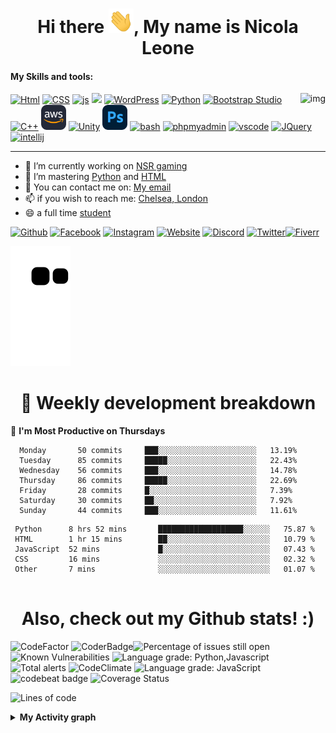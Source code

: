 
<h1 align="center"> Hi there <img src="https://raw.githubusercontent.com/ABSphreak/ABSphreak/master/gifs/Hi.gif" width="40px" />, My name is Nicola Leone</h1>




<h4><b>My Skills and tools:</b></h4>

<img align="right" src="https://user-images.githubusercontent.com/108899493/180130260-e42d087e-744c-4dca-83ca-49b5b073c1b3.png" alt="img"> 





[<img src='https://user-images.githubusercontent.com/96917595/152837779-2ec60249-35ab-4499-8424-0f1474cdfc85.svg' alt='Html' height="40" >](https://en.wikipedia.org/wiki/HTML)
[<img src='https://user-images.githubusercontent.com/96917595/152838083-82733425-fa7b-4939-b890-201a8a3266fe.svg' alt='CSS' height="40">](https://en.wikipedia.org/wiki/CSS)
[<img src='https://user-images.githubusercontent.com/96917595/152838388-f756e45c-82f1-434d-802c-292668284c6c.svg' alt='js' height="40">](https://en.wikipedia.org/wiki/JavaScript)
[<img src='https://user-images.githubusercontent.com/108899493/183466139-8c58bee3-8110-4402-8458-f95dc634a6de.png' height='40' >](https://en.wikipedia.org/wiki/Bootstrap_(front-end_framework))
[<img src='https://user-images.githubusercontent.com/96917595/152838976-d7a81ec0-702a-4c0e-9492-cc9989f55174.svg' alt='WordPress' height='40'>](https://en.wikipedia.org/wiki/WordPress)
[<img src='https://user-images.githubusercontent.com/96917595/152839303-3945d867-5edd-4ac7-ad00-512b40cacc6b.svg' alt='Python' height='40'>](https://en.wikipedia.org/wiki/Python_(programming_language))
[<img src='https://upload.wikimedia.org/wikipedia/commons/9/92/Bootstrap_Studio_Logo.png' alt='Bootstrap Studio' height='40'>](https://en.wikipedia.org/wiki/Bootstrap_Studio)
[<img src='https://user-images.githubusercontent.com/108899493/180408312-f2c5a51a-f277-40f0-9948-3f4a4cc29185.png' alt='C++' height='40'>](https://en.wikipedia.org/wiki/C++)
[<img src='https://github.com/tandpfun/skill-icons/blob/main/icons/AWS-Dark.svg' alt='AWS' height='40' >](https://en.wikipedia.org/wiki/Amazon_Web_Services)
[<img src='https://user-images.githubusercontent.com/108899493/180409149-354bc685-f2f6-4aee-b643-bf09d048ef5c.png' alt='Unity' height='40'>](https://en.wikipedia.org/wiki/Unity_(game_engine))
[<img src='https://github.com/tandpfun/skill-icons/blob/main/icons/Photoshop.svg' alt='Ps' height='40' >](https://en.wikipedia.org/wiki/Adobe_Photoshop)
[<img src='https://upload.wikimedia.org/wikipedia/commons/4/4b/Bash_Logo_Colored.svg' alt='bash' height='40' >](https://en.wikipedia.org/wiki/Bash_(Unix_shell))
[<img src='https://user-images.githubusercontent.com/108899493/183380740-5798ad9d-f8a8-46a9-bd39-8e36c8e82898.png' alt='phpmyadmin' height='40' >](https://en.wikipedia.org/wiki/PhpMyAdmin)
[<img src="https://user-images.githubusercontent.com/108899493/183462245-8ab28005-3048-41f9-9e47-ed3827dc200e.png" alt='vscode' height='40'>](https://en.wikipedia.org/wiki/Visual_Studio_Code)
[<img src='https://user-images.githubusercontent.com/108899493/183463244-1f1c999d-f0f0-44ca-a8be-97272b48153a.png' alt='JQuery' height='40'>](https://en.wikipedia.org/wiki/JQuery)
[<img src='https://upload.wikimedia.org/wikipedia/commons/9/9c/IntelliJ_IDEA_Icon.svg' alt='intellij' height='40'>](https://en.wikipedia.org/wiki/IntelliJ_IDEA)






- - - - - - - - - - - - - - - - - - - - - - - - - - - - - - - - - - - - - - - - - - - - - - - - - - - - - - - - - - - - - - 




- 🔭 I’m currently working on <a href="https://npmInicola90.github.io">NSR gaming</a>
- 🌱 I’m mastering <a href="https://en.wikipedia.org/wiki/Python_(programming_language)">Python</a> and <a href="https://en.wikipedia.org/wiki/HTML">HTML</a>
- 💬 You can contact me on: <a href="https://mail.google.com/mail/u/0/?to=nicolaleone.commercial@gmail.com&subject=Hey"> My email</a>
- 📫 if you wish to reach me: <a href="https://goo.gl/maps/w6pmKnydjWrr8YQd7"> Chelsea, London</a>
- 😄 a full time <a href="https://education.github.com/pack">student</a>
 



[<img src='https://user-images.githubusercontent.com/96917595/153748797-e8226337-756e-4878-bc6b-1540de28017f.svg' alt='Github' height='40'>](https://github.com/npmInicola90)  [<img src='https://user-images.githubusercontent.com/96917595/153748687-a2af1e4f-22e0-4226-bae8-6c11451973aa.svg' alt='Facebook' height='40'>](https://www.facebook.com/)  [<img src='https://user-images.githubusercontent.com/96917595/153748616-4ac789a7-80e5-4b1f-8069-fa3046fbe017.svg' alt='Instagram' height='40'>](https://www.instagram.com/dripler_89)  [<img src='https://user-images.githubusercontent.com/96917595/153748557-130749e2-9474-4099-a44b-0ef81985c011.svg' alt='Website' height='40'>](https://npmInicola90.github.io)  [<img src='https://user-images.githubusercontent.com/96917595/153748506-91b88e03-3127-4e97-a8bc-556e92f7f0c8.svg' alt='Discord' height='40'>](https://discord.gg/nrjefT9d)   [<img src='https://user-images.githubusercontent.com/96917595/153748401-fdd021a2-ba54-4bb8-a04c-01a4ec87329b.svg' alt='Twitter' height='40'>](https://twitter.com/NicolaL29699010)[<img src='https://user-images.githubusercontent.com/96917595/153748959-843260c4-bf62-4300-a060-07a21368588a.png' alt='Fiverr' height='40'>](https://www.fiverr.com/)







![Snake animation (custom)](https://github.com/npmInicola90/npmInicola90/blob/output/github-contribution-grid-snake.svg)
  
  
  
  



<h1 align="center"> Weekly development breakdown </h1>


📅 **I'm Most Productive on Thursdays** 

```text
  Monday       50 commits     ███░░░░░░░░░░░░░░░░░░░░░░   13.19% 
  Tuesday      85 commits     █████░░░░░░░░░░░░░░░░░░░░   22.43% 
  Wednesday    56 commits     ███░░░░░░░░░░░░░░░░░░░░░░   14.78% 
  Thursday     86 commits     █████░░░░░░░░░░░░░░░░░░░░   22.69%
  Friday       28 commits     █░░░░░░░░░░░░░░░░░░░░░░░░   7.39% 
  Saturday     30 commits     ██░░░░░░░░░░░░░░░░░░░░░░░   7.92% 
  Sunday       44 commits     ███░░░░░░░░░░░░░░░░░░░░░░   11.61% 

```
```text
 Python      8 hrs 52 mins       ███████████████████░░░░░░   75.87 %
 HTML        1 hr 15 mins        ██░░░░░░░░░░░░░░░░░░░░░░░   10.79 %
 JavaScript  52 mins             █░░░░░░░░░░░░░░░░░░░░░░░░   07.43 %
 CSS         16 mins             ░░░░░░░░░░░░░░░░░░░░░░░░░   02.32 %
 Other       7 mins              ░░░░░░░░░░░░░░░░░░░░░░░░░   01.07 %
 
 ```




<h1 align="center"> Also, check out my Github stats! :)</h1>
  
  ![CodeFactor](https://www.codefactor.io/repository/github/npminicola90/stock-prediction-price/badge) ![CoderBadge](https://api.codiga.io/project/34182/status/svg)![Percentage of issues still open](http://isitmaintained.com/badge/open/Naereen/badges.svg) ![Known Vulnerabilities](https://snyk.io/test/github/dwyl/hapi-auth-jwt2/badge.svg?targetFile=package.json) ![Language grade: Python,Javascript](https://img.shields.io/lgtm/grade/python/g/npmInicola90/Scientific-calculator-.svg?logo=lgtm&logoWidth=18) ![Total alerts](https://img.shields.io/lgtm/alerts/g/npmInicola90/npmInicola90.github.io.svg?logo=lgtm&logoWidth=18) ![CodeClimate](https://codeclimate.com/github/npmInicola90/Bank-account-text-game-/badges/gpa.svg) ![Language grade: JavaScript](https://img.shields.io/lgtm/grade/javascript/g/npmInicola90/npmInicola90.github.io.svg?logo=lgtm&logoWidth=18) ![codebeat badge](https://codebeat.co/badges/f7080893-9af7-4785-916c-d5fdbc67e26c) ![Coverage Status](https://coveralls.io/repos/boennemann/badges/badge.svg)
  
  ![Lines of code](https://img.shields.io/badge/From%20Hello%20World%20I%27ve%20Written-202%20Thousand%20lines%20of%20code-blue)  


  <details>
  <summary><b>My Activity graph</b></summary>
  <br/>

  
 ![activity graph](https://activity-graph.herokuapp.com/graph?username=npmInicola90&custom_title=Nikky's%20activity%20graph&theme=github-light&hide_border=true)

  <details>
  <summary><b>My GitHub stats</b></summary>
  <br/>


<img align="centre" src="https://github-readme-stats.vercel.app/api?username=npmInicola90&show_icons=true&theme=gotham" />
                                                                          
                                                                          
  <details>
  <summary><b>My GitHub streak</b></summary>
  <br/>

![GitHub Streak](http://github-readme-streak-stats.herokuapp.com?user=npmInicola90&theme=highcontrast&hide_border=true)

  
  
